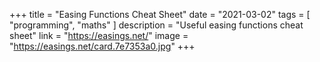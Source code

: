 +++
title = "Easing Functions Cheat Sheet"
date = "2021-03-02"
tags = [
    "programming",
    "maths"
]
description = "Useful easing functions cheat sheet"
link = "https://easings.net/"
image = "https://easings.net/card.7e7353a0.jpg"
+++
